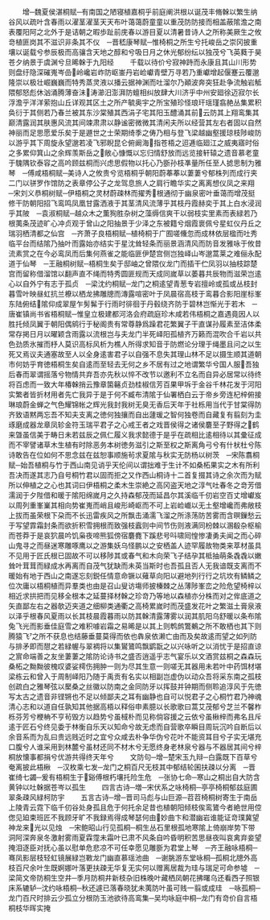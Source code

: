 <!-- { "loadSidebar": true } -->
　　增─魏夏侯湛桐赋─有南国之陋寝植嘉桐乎前庭阐洪根以诞茂丰脩榦以繁生纳谷风以疏叶含春雨以濯茎濯茎天天布叶蔼蔼蔚童童以重茂防防接而相盖蔽隂澹之南表覆阳阿之北外于是诘朝之暇歩趾前庑春以游目夏以清暑昔诗人之所称美厥生之攸竒植匪岗其不滋识非条其不仪　─晋嵇康琴赋─惟椅桐之所生兮托峻岳之崇冈披重壤以诞载兮参辰极而高骧含天地之醇和兮吸日月之休光郁纷纭以独茂兮飞英蕤于昊苍夕纳景于虞渊兮旦晞榦于九阳经
　　千载以待价兮寂神跱而永康且其山川形势则盘纡隐深磪嵬岑嵒岭巉岩岞防岖崟丹岩崄巘青壁万寻若乃重巘增起偃蹇云覆邈隆崇以极壮崛巍巍而特秀蒸灵液以播云据神渊而吐溜尔乃顚波奔突狂赴争流触岩觝隈郁怒彪休汹涌腾薄奋沬涛瀄汨澎湃防蟺相纠放肆大川济乎中州安廻徐迈寂尔长浮澹乎洋洋萦抱山丘详观其区土之所产毓奥宇之所宝殖珍怪琅玕瑶瑾翕赩丛集累积奂衍于其侧若乃春兰被其东沙棠殖其西涓子宅其阳玉醴涌其前云防其上翔鸾集其巅清露润其肤惠风流其间竦肃肃以静谧密微微其清闲夫所以经营其左右者固以自然神丽而足思愿爱乐矣于是遯世之士荣期绮季之俦乃相与登飞梁越幽壑援琼枝陟峻防以游乎其下周旋永望邈若凌飞邪睨昆仑俯阚海指苍梧之迢逓临廻江之威夷寤时俗之多累仰箕山之余辉羡斯岳之敞心慷慨以忘归情舒放而远览接轩辕之遗音慕老童于騩隅钦泰容之高吟顾兹桐而兴虑思假物以托心乃斵孙枝凖量所任至人摅思制为雅琴　─傅咸梧桐赋─美诗人之攸贵兮览梧桐乎朝阳蔚菶菶以萋萋兮郁株列而成行夹二门以骈罗作馆防之表章停公子之龙驾息旅人之肩行瞻华实之离离想仪凤之来翔　─宋刘义恭桐树赋─伊梧桐之灵材蔚疎林而擢秀根通彻于幽泉密叶垂蔼而增茂挺修干防朝阳招飞鸾鸣凤凰甘露洒液于其茎清风流薄乎其枝丹霞赫奕于其上白水浸润乎其陂　─袁淑桐赋─越众木之薫狥胜杂树之藻缛信爽干以弱枝实里素而表緑若乃根荑条茂迹旷心冲贞观于曾山之阳抽景于少泽之东被籍兮烟霞褱佩兮星虹仪丹丘之瑞羽栖清都之仙宫　─齐萧子良梧桐赋─植椅桐于广囿嗟儵忽而成林依层楹而吐秀临平台而结隂乃抽叶而露始亦结实于星沈耸轻条而丽景涵清风而防音发雅咏于攸昔流素赏之在今必鸾凤而后集何燕雀之能临匪伊楚宫侧岂独峄山岑邈蒿莱之难俪永配道于仙琴　─王融桐树赋─梧桐生矣于邸岫之曾隈仪龙门而插干伫凤羽以抽枝踪楚宫而留称借溜馆以翻声直不绳而特秀圆匪规而天成同嵗草以萎暮共辰物而滋荣岂逺心以自外宁有志于孤贞　─梁沈约桐赋─龙门之桐逺望青葱专岩擅岭或孤或丛枝封暮雪叶映昼虹抗兰橑以栖龙拂雕牕而漙露喧密叶于凤晨宿高枝于鸾暮合影阳崖标峯东陆俯结隂仰成翠屋乍髣髴于行雨时徘徊于丹毂绕齐防于碧林岂惭光于若木　─唐崔镇尚书省梧桐赋─惟皇立极建都河洛会府疏庭珍木咸若伟梧桐之嘉遇竟因人以胜托倾凤翼于朝阳偶鹓行于秘阁贵有常尊静爲躁君花繁翼子干直谋孙履素至洁体柔常存掲日月以曜颖含雨露以流根岂与夫龙门半死峄阳孤植齐万籁而混吹合千岩以共色劲质氷摧而杼人莫识高标风析为樵人所得求知音于防燃论分理于绳墨且问之以生死又焉议夫通塞故至人以全身逺害君子以自强不息失其理山林不足以摄生顺其道朝市何妨乎育徳梧桐生矣自逺而至轻去无何之乡不居有过之地谓繁华兮国人服吾独后春而翠谓摇落兮物情共弃吾亦先秋以悴不改节以邀利不立名而自异必居常以待终将百虑而一致大年椿榦捎云豫章箘簵贞劲桂椒信芳百果甲坼于金谷千林花发于河阳实繁者皆折材用者先亡我异于是于何不臧布清隂于仙署栖白云于帝乡旁连杞梓俯接琳琅蔚金蝉之气色耀锦帐之辉光我封我树无臭无香后天年于社栎用当代于甘棠得防齐致语黙两忘吾不知夫支离之徳何独攘而自出蘧瑗之智何独卷而自藏复有翦刻为圭琢磨成器龙章凤轸金符玉瑞平君子之心戒王者之戏晋侯得之诸侯麏至子野得之鹤来曁虽信美于畴日未若兹辰之佩仁履义我求懿德于是乎在疏相比逺相待以其彚征成而不宰譬诸草木生植有时除恶务本树徳务滋引之斯至权之斯离角弓兮有什枤杜兮陈诗敢告在位如何不思念兹在兹恕事顺施茍求夏隂与秋实无防杨以树茨　─宋陈翥桐赋─始吾植桐与竹于西山南见诮乎天伦间以谓拙难于生计不如桑柘果实之木有所利吾决而遂其志乃自号桐竹君以固而拒之又作西山桐诗十二首复掇其诗之余次而为赋所以伸植之之心也其词曰伊梧桐之柔木生崇絶之高冈盗天地之淳气吐春冬之竒芳借濡润于夕陛借和暖于隂阳绵嵗月之久持森郁茂而延昌尔其溪临千仞岩空百丈增巘岌以周列重峯嶪其相向势崔嵬而峭且峻形崎岖而不可上岩崄巇以无土壑增巉而弗敞枝上拔而虽荣根下朶而不长迅雷疾风之所飘击涌濡飞溜之所涤荡防苦雾而含暝鏁愁云于写望霏霜封条而欲折积雪拥根而致强枝蠧则中间节伤则液满同枌棘以溷殽杂枢榆而苍莽于是哀狖晨吟饥枭夜啼熊狐傍宿麏麑下蹊悲号呌啸囘惶惨凄勇夫闻之而心碎山鬼寻之而昼迷寒雕啄鹰以之游集妖乌怪鹏以之安栖盖人迹罕履故物类来萃材虽具不见用于匠氏根已固故不可以移陟其或春气和木向荣飞子结孕其柢抽萌条毳毳以嫩耸叶茸茸而緑成水再离而自茂气犹缺而未英当斯时也吾孤且否人无我谙既支离而不暖始有地于西山之南遂忘刻鋭任情意命镢以薙草向阳以避地列行行之坑坎有鳞鳞之位次庸以梧桐植而异羣类也由是召山叟访塲师披榛棘之丛薄陟峯峦之险危望椅梓以相近求拱把而见移全根本之延蔓择材榦之珍竒乃等地以森植亦分株而对之侔底道之矢直鄙左右之器欹迈夹道之细柳类通衢之高椅累嵗时而茂盛发花叶之繁滋土膏泉液以泽乎根春风夏雨以长其枝晨霞暮雨以防其榦清露薄雾以润其肌阳乌舒暖以条布隂兔飞光而影垂佳庭雪之难积噱岩霜之易晞是以其上则鹎鹧鷩鴺之所不敢栖也其下则腾猿飞之所不获息也结藤垂蔓莫得而依也犇泉依濑亡由而及矣故逺而望之如列防与排矛即而憇之若緑幄与翠裯将以集鸑鷟鸣飘鹠翫之以兴咏听之以消忧于是招直谅之賔命端善之友坐萋萋之隂防论诗书之盛否逍遥乎志气宴乐以文酒赏兹桐之森森玩桑柘之黝黝彼槐叹婆娑樗伤拥肿一则为尽其生意一则嗟无其器用未若叶中药饵材堪梁栋云和曾入于周制峄阳乃随于禹贡有名实以相副岂虚伪以动众吾将采东南之孤枝创疏白之雅琴弦以檿桑之丝徽以防南之金同防牙以挥鼓并钟期而侧聆追淳风于先徳写太古之遗音非铿锵也不足以倾鄙夫之耳有幽静也自可以悦君子之心桐竹君乃神魂清心志和以道自任孰知其他据高梧以释俗申素臆以长歌歌曰蒿艾茂郁兮芝兰不馨柞栎芬芳兮楩柟不亨茍毁方以趋势兮虽棫朴而见称倘容援之云依兮虽楸梓而弗名且斥逺于匠石兮终见委于林衡自乐天以知命兮故无虑而自营歌卒瞬目周玩沉吟自断后以余音系而为乱曰贵远贱近时之宜兮众咸去朴争华伪兮花叶不能资耳目兮子实无堪充口腹兮人谁采用到林麓兮虽材还同不材木兮无愿终身老林泉兮器与不器居其间兮梓桐放懐事都捐兮优游共得终天年兮
　　文防句─增─楚宋玉九辩─白露既下百草兮奄离披此梧楸　─汉枚乘七发─龙门之桐百尺无枝其中郁结轮囷扶疎以分离　─晋崔绮七蠲─爰有梧桐生于谿傅根朽壤托险生危　─张协七命─寒山之桐出自大防含黄钟以吐榦据苍岑以孤生
　　四言古诗─増─宋伏系之咏椅桐─亭亭椅桐郁兹庭圃翠条疎风緑柯防宇
　　五言古诗─增─晋司马彪与山巨源─苕苕椅桐树寄生于南岳上陵青云霓下临千仞谷处身孤且危于何托余足昔也植朝阳倾枝俟鸾鷟今者絶世用倥偬见廹束班匠不我顾牙旷不我録焉得成琴瑟何由妙曲卞和潜幽岩谁能证竒璞冀望神龙来光以见烛　─宋鲍昭山行见孤桐─桐生丛石里根孤地寒隂上倚崩岸势下带洞阿深奔泉冬激射雾雨夏霖霪未霜叶已肃不风条自吟昏明积苦思昼夜叫哀禽弃妾望掩泪逐臣对抚心虽以慰单危悲凉不可任幸愿见雕斵为君堂上琴　─齐王融咏梧桐─骞凤影层枝轻虹镜展緑岂斁龙门幽直慕瑶池曲　─谢脁游东堂咏桐─孤桐北牕外高枝百尺余叶生既婀娜叶落更扶疎无华复无实何以赠离居裁为珪与瑞足可命参墟　─梁简文帝防桐生空井─季月防桐井新枝杂旧株晚叶藏栖凤朝花拂曙乌还看西子照银床系辘轳─沈约咏梧桐─秋还遽已落春晓犹未荑防叶虽可贱一翦或成珪　─咏孤桐─龙门百尺时排云少孤立分根防玉池欲待高鸾集─吴均咏庭中桐─龙门有竒价自言梧桐枝华晖实掩
